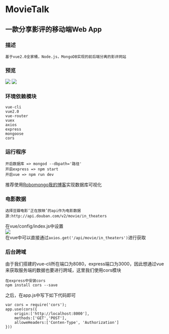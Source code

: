 # MovieTalk
## 一款分享影评的移动端Web App<br>
### 描述
	基于vue2.0全家桶，Node.js，MongoDB实现的前后端分离的影评网站
### 预览
![](https://github.com/saitoChen/excise/raw/master/gif/talk.gif)
![](https://github.com/saitoChen/excise/raw/master/gif/talk2.gif)  
### 环境依赖模块
	vue-cli
	vue2.0
	vue-router
	vuex
	axios
	express
	mongoose
	cors
### 运行程序
	开启数据库 => mongod --dbpath='路径'
	开启express => npm start
	开启vue => npm run dev
推荐使用[Robomongo](https://robomongo.org/)[我的博客](http://blog.csdn.net/guodongxiaren)实现数据库可视化
### 电影数据
	选择豆瓣电影‘正在放映’的api作为电影数据源:http://api.douban.com/v2/movie/in_theaters
在vue/config/index.js中设置<br/>
![](https://github.com/saitoChen/excise/raw/master/gif/proxyTable.png)<br/>
在vue中可以直接通过`axios.get('/api/movie/in_theaters')`进行获取
### 后台跨域
由于我们搭建的vue-cli所在端口为8080，express端口为3000，因此想通过vue来获取服务端的数据也要进行跨域，这里我们使用cors模块

	在express中安装cors
	npm install cors --save
之后，在app.js中写下如下代码即可<br/>

	var cors = require('cors');
	app.use(cors({
		origin:['http://localhost:8000'],
    	methods:['GET','POST'],
    	alloweHeaders:['Conten-Type', 'Authorization']
	}))

